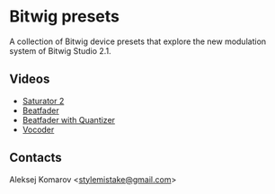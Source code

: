# Bitwig presets

A collection of Bitwig device presets that explore the new modulation system
of Bitwig Studio 2.1.


## Videos

- [Saturator 2](https://www.youtube.com/watch?v=Wdgf5LP-MUA)
- [Beatfader](https://www.youtube.com/watch?v=3P1v6bdrr-0)
- [Beatfader with Quantizer](https://www.youtube.com/watch?v=fYQTN040Q40)
- [Vocoder](https://www.youtube.com/watch?v=ytUvn3rFRQE)


## Contacts

Aleksej Komarov <[stylemistake@gmail.com]>

[stylemistake.com]: http://stylemistake.com
[stylemistake@gmail.com]: mailto:stylemistake@gmail.com
